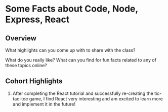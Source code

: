 # Some Facts about Code, Node, Express, React

## Overview

What highlights can you come up with to share with the class?

What do you really like? What can you find for fun facts related to any of these topics online?

## Cohort Highlights

1. After completing the React tutorial and successfully re-creating the tic-tac-toe game, I find React very interesting and am excited to learn more and implement it in the future!

